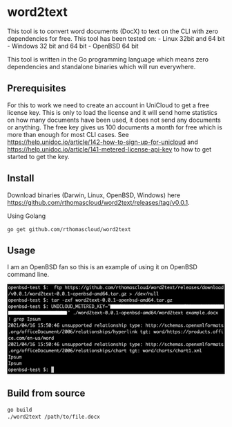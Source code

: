 # word2text
This tool is to convert word documents (DocX) to text on the CLI with zero dependencies for free.
This tool has been tested on:
    - Linux 32bit and 64 bit
    - Windows 32 bit and 64 bit
    - OpenBSD 64 bit

This tool is written in the Go programming language which means zero dependencies and standalone binaries which will run everywhere.

## Prerequisites
For this to work we need to create an account in UniCloud to get a free license key. This is only to load the license and it will send home statistics on how many documents have been used, it does not send any documents or anything. The free key gives us 100 documents a month for free which is more than enough for most CLI cases.
See https://help.unidoc.io/article/142-how-to-sign-up-for-unicloud and https://help.unidoc.io/article/141-metered-license-api-key to how to get started to get the key.

## Install
Download binaries (Darwin, Linux, OpenBSD, Windows) here https://github.com/rthomascloud/word2text/releases/tag/v0.0.1.

Using Golang
```
go get github.com/rthomascloud/word2text
```

## Usage
I am an OpenBSD fan so this is an example of using it on OpenBSD command line.

<img src="resources/screenshot.png">

## Build from source
```
go build
./word2text /path/to/file.docx
```
